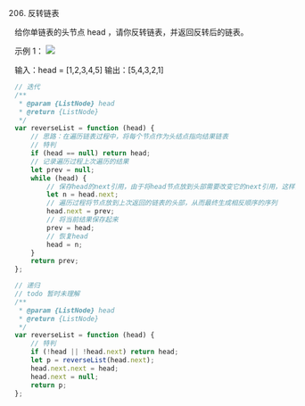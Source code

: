 206. 反转链表

给你单链表的头节点 head ，请你反转链表，并返回反转后的链表。

示例 1：
![](https://assets.leetcode.com/uploads/2021/02/19/rev1ex1.jpg)

输入：head = [1,2,3,4,5]
输出：[5,4,3,2,1]

```js
// 迭代
/**
 * @param {ListNode} head
 * @return {ListNode}
 */
var reverseList = function (head) {
    // 思路：在遍历链表过程中，将每个节点作为头结点指向结果链表
    // 特判
    if (head == null) return head;
    // 记录遍历过程上次遍历的结果
    let prev = null;
    while (head) {
        // 保存head的next引用，由于将head节点放到头部需要改变它的next引用，这样会导致遍历出现异常
        let n = head.next;
        // 遍历过程将节点放到上次返回的链表的头部，从而最终生成相反顺序的序列
        head.next = prev;
        // 将当前结果保存起来
        prev = head;
        // 恢复head
        head = n;
    }
    return prev;
};

// 递归
// todo 暂时未理解
/**
 * @param {ListNode} head
 * @return {ListNode}
 */
var reverseList = function (head) {
    // 特判
    if (!head || !head.next) return head;
    let p = reverseList(head.next);
    head.next.next = head;
    head.next = null;
    return p;
};
```
